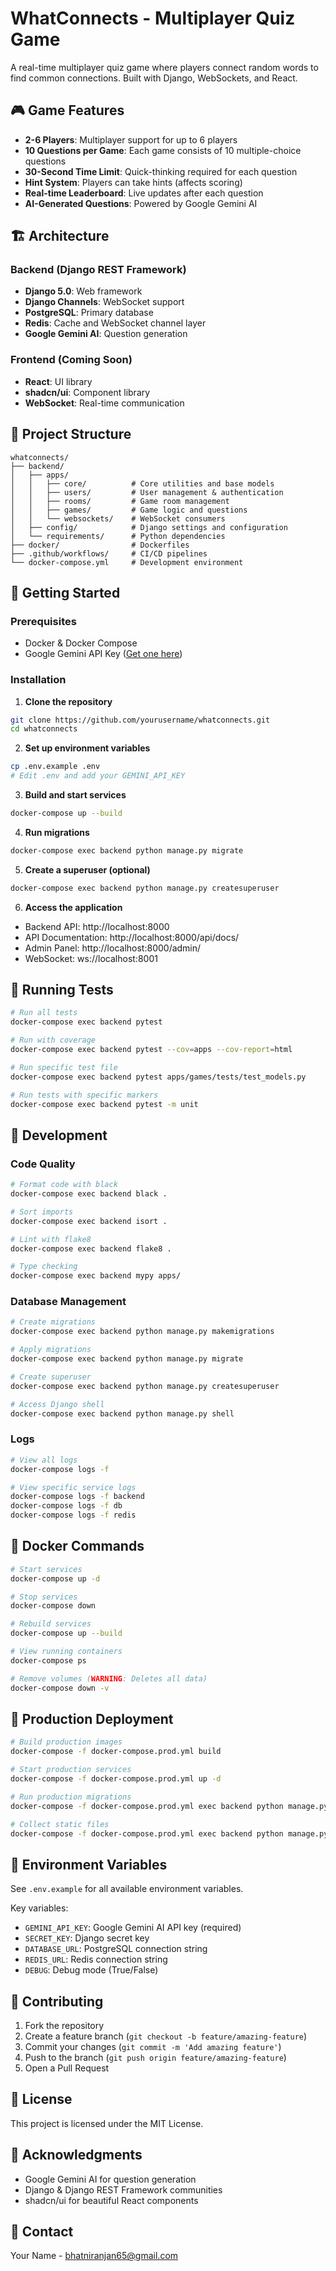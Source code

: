 # WhatConnects - Multiplayer Quiz Game

A real-time multiplayer quiz game where players connect random words to find common connections. Built with Django, WebSockets, and React.

## 🎮 Game Features

- **2-6 Players**: Multiplayer support for up to 6 players
- **10 Questions per Game**: Each game consists of 10 multiple-choice questions
- **30-Second Time Limit**: Quick-thinking required for each question
- **Hint System**: Players can take hints (affects scoring)
- **Real-time Leaderboard**: Live updates after each question
- **AI-Generated Questions**: Powered by Google Gemini AI

## 🏗️ Architecture

### Backend (Django REST Framework)
- **Django 5.0**: Web framework
- **Django Channels**: WebSocket support
- **PostgreSQL**: Primary database
- **Redis**: Cache and WebSocket channel layer
- **Google Gemini AI**: Question generation

### Frontend (Coming Soon)
- **React**: UI library
- **shadcn/ui**: Component library
- **WebSocket**: Real-time communication

## 📁 Project Structure

```
whatconnects/
├── backend/
│   ├── apps/
│   │   ├── core/          # Core utilities and base models
│   │   ├── users/         # User management & authentication
│   │   ├── rooms/         # Game room management
│   │   ├── games/         # Game logic and questions
│   │   └── websockets/    # WebSocket consumers
│   ├── config/            # Django settings and configuration
│   └── requirements/      # Python dependencies
├── docker/                # Dockerfiles
├── .github/workflows/     # CI/CD pipelines
└── docker-compose.yml     # Development environment
```

## 🚀 Getting Started

### Prerequisites

- Docker & Docker Compose
- Google Gemini API Key ([Get one here](https://makersuite.google.com/app/apikey))

### Installation

1. **Clone the repository**
```bash
git clone https://github.com/yourusername/whatconnects.git
cd whatconnects
```

2. **Set up environment variables**
```bash
cp .env.example .env
# Edit .env and add your GEMINI_API_KEY
```

3. **Build and start services**
```bash
docker-compose up --build
```

4. **Run migrations**
```bash
docker-compose exec backend python manage.py migrate
```

5. **Create a superuser (optional)**
```bash
docker-compose exec backend python manage.py createsuperuser
```

6. **Access the application**
- Backend API: http://localhost:8000
- API Documentation: http://localhost:8000/api/docs/
- Admin Panel: http://localhost:8000/admin/
- WebSocket: ws://localhost:8001

## 🧪 Running Tests

```bash
# Run all tests
docker-compose exec backend pytest

# Run with coverage
docker-compose exec backend pytest --cov=apps --cov-report=html

# Run specific test file
docker-compose exec backend pytest apps/games/tests/test_models.py

# Run tests with specific markers
docker-compose exec backend pytest -m unit
```

## 🔧 Development

### Code Quality

```bash
# Format code with black
docker-compose exec backend black .

# Sort imports
docker-compose exec backend isort .

# Lint with flake8
docker-compose exec backend flake8 .

# Type checking
docker-compose exec backend mypy apps/
```

### Database Management

```bash
# Create migrations
docker-compose exec backend python manage.py makemigrations

# Apply migrations
docker-compose exec backend python manage.py migrate

# Create superuser
docker-compose exec backend python manage.py createsuperuser

# Access Django shell
docker-compose exec backend python manage.py shell
```

### Logs

```bash
# View all logs
docker-compose logs -f

# View specific service logs
docker-compose logs -f backend
docker-compose logs -f db
docker-compose logs -f redis
```



## 🐳 Docker Commands

```bash
# Start services
docker-compose up -d

# Stop services
docker-compose down

# Rebuild services
docker-compose up --build

# View running containers
docker-compose ps

# Remove volumes (WARNING: Deletes all data)
docker-compose down -v
```

## 🚢 Production Deployment

```bash
# Build production images
docker-compose -f docker-compose.prod.yml build

# Start production services
docker-compose -f docker-compose.prod.yml up -d

# Run production migrations
docker-compose -f docker-compose.prod.yml exec backend python manage.py migrate

# Collect static files
docker-compose -f docker-compose.prod.yml exec backend python manage.py collectstatic --noinput
```

## 📝 Environment Variables

See `.env.example` for all available environment variables.

Key variables:
- `GEMINI_API_KEY`: Google Gemini AI API key (required)
- `SECRET_KEY`: Django secret key
- `DATABASE_URL`: PostgreSQL connection string
- `REDIS_URL`: Redis connection string
- `DEBUG`: Debug mode (True/False)

## 🤝 Contributing

1. Fork the repository
2. Create a feature branch (`git checkout -b feature/amazing-feature`)
3. Commit your changes (`git commit -m 'Add amazing feature'`)
4. Push to the branch (`git push origin feature/amazing-feature`)
5. Open a Pull Request

## 📄 License

This project is licensed under the MIT License.

## 🙏 Acknowledgments

- Google Gemini AI for question generation
- Django & Django REST Framework communities
- shadcn/ui for beautiful React components

## 📧 Contact

Your Name - bhatniranjan65@gmail.com


